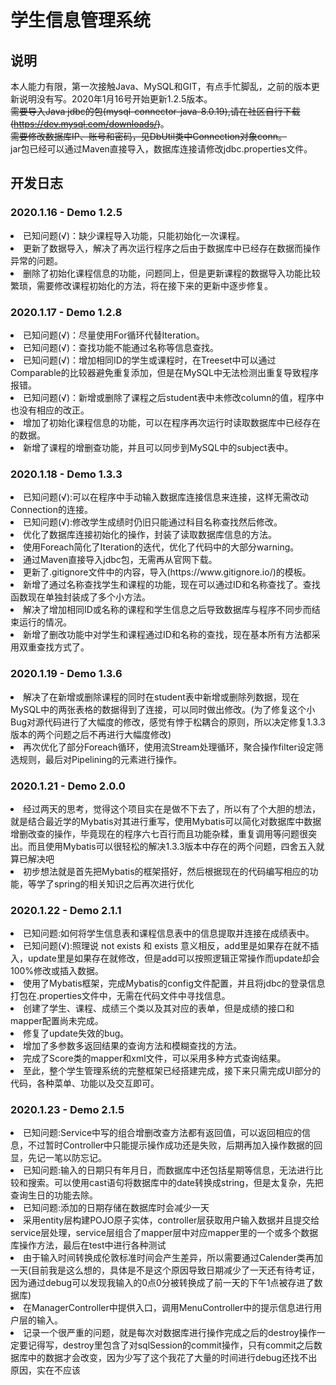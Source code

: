 # 学生信息管理系统
## 说明
本人能力有限，第一次接触Java、MySQL和GIT，有点手忙脚乱，之前的版本更新说明没有写。2020年1月16号开始更新1.2.5版本。<br>
~~需要导入Java jdbc的包(mysql-connector-java-8.0.19),请在社区自行下载(https://dev.mysql.com/downloads/)~~。<br>
~~需要修改数据库IP、账号和密码，见DbUtil类中Connection对象conn。~~ <br>
jar包已经可以通过Maven直接导入，数据库连接请修改jdbc.properties文件。

## 开发日志
### 2020.1.16 - Demo 1.2.5
<li>已知问题(√)：缺少课程导入功能，只能初始化一次课程。</li>
<li>更新了数据导入，解决了再次运行程序之后由于数据库中已经存在数据而操作异常的问题。</li>
<li>删除了初始化课程信息的功能，问题同上，但是更新课程的数据导入功能比较繁琐，需要修改课程初始化的方法，将在接下来的更新中逐步修复。</li>

### 2020.1.17 - Demo 1.2.8
<li>已知问题(√)：尽量使用For循环代替Iteration。</li>
<li>已知问题(√)：查找功能不能通过名称等信息查找。</li>
<li>已知问题(√)：增加相同ID的学生或课程时，在Treeset中可以通过Comparable的比较器避免重复添加，但是在MySQL中无法检测出重复导致程序报错。</li>
<li>已知问题(√)：新增或删除了课程之后student表中未修改column的值，程序中也没有相应的改正。</li>
<li>增加了初始化课程信息的功能，可以在程序再次运行时读取数据库中已经存在的数据。</li>
<li>新增了课程的增删查功能，并且可以同步到MySQL中的subject表中。</li>

### 2020.1.18 - Demo 1.3.3
<li>已知问题(√):可以在程序中手动输入数据库连接信息来连接，这样无需改动Connection的连接。</li>
<li>已知问题(√):修改学生成绩时仍旧只能通过科目名称查找然后修改。</li>
<li>优化了数据库连接初始化的操作，封装了读取数据库信息的方法。</li>
<li>使用Foreach简化了Iteration的迭代，优化了代码中的大部分warning。</li>
<li>通过Maven直接导入jdbc包，无需再从官网下载。</li>
<li>更新了.gitignore文件中的内容，导入(https://www.gitignore.io/)的模板。</li>
<li>新增了通过名称查找学生和课程的功能，现在可以通过ID和名称查找了。查找函数现在单独封装成了多个小方法。</li>
<li>解决了增加相同ID或名称的课程和学生信息之后导致数据库与程序不同步而结束运行的情况。</li>
<li>新增了删改功能中对学生和课程通过ID和名称的查找，现在基本所有方法都采用双重查找方式了。</li>

### 2020.1.19 - Demo 1.3.6
<li>解决了在新增或删除课程的同时在student表中新增或删除列数据，现在MySQL中的两张表格的数据得到了连接，可以同时做出修改。(为了修复这个小Bug对源代码进行了大幅度的修改，感觉有悖于松耦合的原则，所以决定修复1.3.3版本的两个问题之后不再进行大幅度修改)</li>
<li>再次优化了部分Foreach循环，使用流Stream处理循环，聚合操作filter设定筛选规则，最后对Pipelining的元素进行操作。</li>

### 2020.1.21 - Demo 2.0.0
<li>经过两天的思考，觉得这个项目实在是做不下去了，所以有了个大胆的想法，就是结合最近学的Mybatis对其进行重写，使用Mybatis可以简化对数据库中数据增删改查的操作，毕竟现在的程序六七百行而且功能杂糅，重复调用等问题很突出。而且使用Mybatis可以很轻松的解决1.3.3版本中存在的两个问题，四舍五入就算已解决吧</li>
<li>初步想法就是首先把Mybatis的框架搭好，然后根据现在的代码编写相应的功能，等学了spring的相关知识之后再次进行优化</li>

### 2020.1.22 - Demo 2.1.1
<li>已知问题:如何将学生信息表和课程信息表中的信息提取并连接在成绩表中。</li>
<li>已知问题(√):照理说 not exists 和 exists 意义相反，add里是如果存在就不插入，update里是如果存在就修改，但是add可以按照逻辑正常操作而update却会100%修改或插入数据。</li>
<li>使用了Mybatis框架，完成Mybatis的config文件配置，并且将jdbc的登录信息打包在.properties文件中，无需在代码文件中寻找信息。</li>
<li>创建了学生、课程、成绩三个类以及其对应的表单，但是成绩的接口和mapper配置尚未完成。</li>
<li>修复了update失效的bug。</li>
<li>增加了多参数多返回结果的查询方法和模糊查找的方法。</li>
<li>完成了Score类的mapper和xml文件，可以采用多种方式查询结果。</li>
<li>至此，整个学生管理系统的完整框架已经搭建完成，接下来只需完成UI部分的代码，各种菜单、功能以及交互即可。</li>

### 2020.1.23 - Demo 2.1.5
<li>已知问题:Service中写的组合增删改查方法都有返回值，可以返回相应的信息，不过暂时Controller中只能提示操作成功还是失败，后期再加入操作数据的回显，先记一笔以防忘记。</li>
<li>已知问题:输入的日期只有年月日，而数据库中还包括星期等信息，无法进行比较和搜索。可以使用cast语句将数据库中的date转换成string，但是太复杂，先把查询生日的功能去除。</li>
<li>已知问题:添加的日期存储在数据库时会减少一天</li>
<li>采用entity层构建POJO原子实体，controller层获取用户输入数据并且提交给service层处理，service层组合了mapper层中对应mapper里的一个或多个数据库操作方法，最后在test中进行各种测试</li>
<li>由于输入时间转换成伦敦标准时间会产生差异，所以需要通过Calender类再加一天(目前我是这么想的，具体是不是这个原因导致日期减少了一天还有待考证，因为通过debug可以发现我输入的0点0分被转换成了前一天的下午1点被存进了数据库)</li>
<li>在ManagerController中提供入口，调用MenuController中的提示信息进行用户层的输入。</li>
<li>记录一个很严重的问题，就是每次对数据库进行操作完成之后的destroy操作一定要记得写，destroy里包含了对sqlSession的commit操作，只有commit之后数据库中的数据才会改变，因为少写了这个我花了大量的时间进行debug还找不出原因，实在不应该</li>